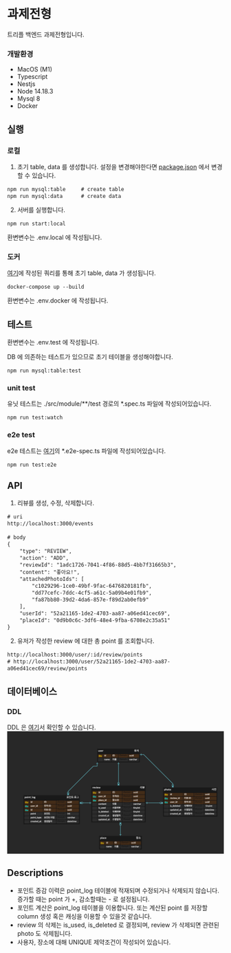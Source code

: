 # 과제전형
트리플 백엔드 과제전형입니다.

### 개발환경
- MacOS (M1)
- Typescript
- Nestjs
- Node 14.18.3
- Mysql 8
- Docker

## 실행
### 로컬
1. 초기 table, data 를 생성합니다. 설정을 변경해야한다면 [package.json](package.json) 에서 변경할 수 있습니다.
```
npm run mysql:table     # create table 
npm run mysql:data      # create data
```

2. 서버를 실행합니다.
```
npm run start:local
```

환변변수는 .env.local 에 작성됩니다.

### 도커
[여기](mysql/sqls)에 작성된 쿼리를 통해 초기 table, data 가 생성됩니다.

```
docker-compose up --build
```

환변변수는 .env.docker 에 작성됩니다.

## 테스트
환변변수는 .env.test 에 작성됩니다.

DB 에 의존하는 테스트가 있으므로 초기 테이블을 생성해야합니다.
```
npm run mysql:table:test
```

### unit test
유닛 테스트는 ./src/module/**/test 경로의 *.spec.ts 파일에 작성되어있습니다.

```
npm run test:watch
```

### e2e test
e2e 테스트는 [여기](test)의 *.e2e-spec.ts 파일에 작성되어있습니다.


```
npm run test:e2e
```

## API
1. 리뷰를 생성, 수정, 삭제합니다.
```
# uri
http://localhost:3000/events

# body
{
    "type": "REVIEW",
    "action": "ADD",
    "reviewId": "1adc1726-7041-4f86-88d5-4bb7f31665b3",
    "content": "좋아요!",
    "attachedPhotoIds": [
        "c1029296-1ce0-49bf-9fac-6476820181fb",
        "dd77cefc-7ddc-4cf5-a61c-5a09b4e01fb9",
        "fa87bb80-39d2-4da6-857e-f89d2ab0efb9"
    ],
    "userId": "52a21165-1de2-4703-aa87-a06ed41cec69",
    "placeId": "0d9b0c6c-3df6-48e4-9fba-6708e2c35a51"
}
```

2. 유저가 작성한 review 에 대한 총 point 를 조회합니다.
```
http://localhost:3000/user/:id/review/points
# http://localhost:3000/user/52a21165-1de2-4703-aa87-a06ed41cec69/review/points
```

## 데이터베이스
### DDL
DDL 은 [여기](mysql/sqls/create.sql)서 확인할 수 있습니다.
![img.png](img.png)

## Descriptions
- 포인트 증감 이력은 point_log 테이블에 적재되며 수정되거나 삭제되지 않습니다. 증가할 때는 point 가 +, 감소할때는 - 로 설정됩니다.
- 포인트 계산은 point_log 테이블을 이용합니다. 또는 계산된 point 를 저장할 column 생성 혹은 캐싱을 이용할 수 있을것 같습니다.
- review 의 삭제는 is_used, is_deleted 로 결정되며, review 가 삭제되면 관련된 photo 도 삭제됩니다.
- 사용자, 장소에 대해 UNIQUE 제약조건이 작성되어 있습니다.